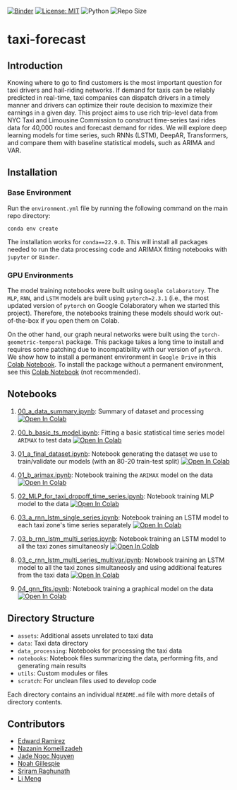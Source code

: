[![Binder](https://mybinder.org/badge_logo.svg)](https://mybinder.org/v2/gh/edwarddramirez/taxi-forecast/HEAD) [![License: MIT](https://img.shields.io/badge/License-MIT-brightgreen.svg)](https://opensource.org/license/mit) ![Python](https://img.shields.io/badge/python-3.12.3-blue.svg) ![Repo Size](https://img.shields.io/github/repo-size/edwarddramirez/taxi-forecast) 

# taxi-forecast

## Introduction
Knowing where to go to find customers is the most important question for taxi drivers and hail-riding networks. If demand for taxis can be reliably predicted in real-time, taxi companies can dispatch drivers in a timely manner and drivers can optimize their route decision to maximize their earnings in a given day. This project aims to use rich trip-level data from NYC Taxi and Limousine Commission to construct time-series taxi rides data for 40,000 routes and forecast demand for rides. We will explore deep learning models for time series, such RNNs (LSTM), DeepAR, Transformers, and compare them with baseline statistical models, such as ARIMA and VAR.

## Installation

### Base Environment
Run the `environment.yml` file by running the following command on the main repo directory:
```
conda env create
```
The installation works for `conda==22.9.0`. This will install all packages needed to run the data processing code and ARIMAX fitting notebooks with `jupyter` or `Binder`. 

### GPU Environments
The model training notebooks were built using `Google Colaboratory`. The `MLP`, `RNN`, and `LSTM` models are built using `pytorch=2.3.1` (i.e., the most updated version of `pytorch` on Google Colaboratory when we started this project). Therefore, the notebooks training these models should work out-of-the-box if you open them on Colab. 

On the other hand, our graph neural networks were built using the `torch-geometric-temporal` package. This package takes a long time to install and requires some patching due to incompatibility with our version of `pytorch`. We show how to install a permanent environment in `Google Drive` in this [Colab Notebook](https://colab.research.google.com/github/edwarddramirez/taxi-forecast/blob/main/assets/colab/01_pytgt_test.ipynb). To install the package without a permanent environment, see this [Colab Notebook](https://colab.research.google.com/github/edwarddramirez/taxi-forecast/blob/main/assets/colab/00_pytgt_test_no_permanent_env.ipynb) (not recommended). 

## Notebooks

1. [00_a_data_summary.ipynb](): Summary of dataset and processing <a target="_blank" href="https://colab.research.google.com/github/edwarddramirez/taxi-forecast/blob/main/notebooks/02_a_gnn_fits.ipynb"> <img src="https://colab.research.google.com/assets/colab-badge.svg" alt="Open In Colab"/>
 </a>

2. [00_b_basic_ts_model.ipynb](): Fitting a basic statistical time series model `ARIMAX` to test data 
<a target="_blank" href="https://colab.research.google.com/github/edwarddramirez/taxi-forecast/blob/main/notebooks/00_b_basic_ts_model.ipynb"> <img src="https://colab.research.google.com/assets/colab-badge.svg" alt="Open In Colab"/>
 </a>

3. [01_a_final_dataset.ipynb](https://github.com/edwarddramirez/taxi-forecast/blob/main/notebooks/01_a_final_dataset.ipynb): Notebook generating the dataset we use to train/validate our models (with an 80-20 train-test split) <a target="_blank" href="https://colab.research.google.com/github/edwarddramirez/taxi-forecast/blob/main/notebooks/01_a_final_dataset.ipynb"> <img src="https://colab.research.google.com/assets/colab-badge.svg" alt="Open In Colab"/>
 </a>

4. [01_b_arimax.ipynb](https://github.com/edwarddramirez/taxi-forecast/blob/main/notebooks/01_b_arimax.ipynb): Notebook training the `ARIMAX` model on the data <a target="_blank" href="https://colab.research.google.com/github/edwarddramirez/taxi-forecast/blob/main/notebooks/01_b_arimax.ipynb"> <img src="https://colab.research.google.com/assets/colab-badge.svg" alt="Open In Colab"/>
 </a>

5. [02_MLP_for_taxi_dropoff_time_series.ipynb](https://github.com/edwarddramirez/taxi-forecast/blob/main/notebooks/02_MLP_for_taxi_dropoff_time_series.ipynb): Notebook training MLP model to the data <a target="_blank" href="https://colab.research.google.com/github/edwarddramirez/taxi-forecast/blob/main/notebooks/02_MLP_for_taxi_dropoff_time_series.ipynb"> <img src="https://colab.research.google.com/assets/colab-badge.svg" alt="Open In Colab"/>
</a>

6. [03_a_rnn_lstm_single_series.ipynb](https://github.com/edwarddramirez/taxi-forecast/blob/main/notebooks/03_a_rnn_lstm_single_series.ipynb): Notebook training an LSTM model to each taxi zone's time series separately <a target="_blank" href="https://colab.research.google.com/github/edwarddramirez/taxi-forecast/blob/main/notebooks/03_a_rnn_lstm_single_series.ipynb"> <img src="https://colab.research.google.com/assets/colab-badge.svg" alt="Open In Colab"/>
 </a>

7. [03_b_rnn_lstm_multi_series.ipynb](https://github.com/edwarddramirez/taxi-forecast/blob/main/notebooks/03_b_rnn_lstm_multi_series.ipynb): Notebook training an LSTM model to all the taxi zones simultaneosly <a target="_blank" href="https://colab.research.google.com/github/edwarddramirez/taxi-forecast/blob/main/notebooks/03_b_rnn_lstm_multi_series.ipynb"> <img src="https://colab.research.google.com/assets/colab-badge.svg" alt="Open In Colab"/>
 </a>

8. [03_c_rnn_lstm_multi_series_multivar.ipynb](https://github.com/edwarddramirez/taxi-forecast/blob/main/notebooks/03_c_rnn_lstm_multi_series_multivar.ipynb): Notebook training an LSTM model to all the taxi zones simultaneosly and using additional features from the taxi data <a target="_blank" href="https://colab.research.google.com/github/edwarddramirez/taxi-forecast/blob/main/notebooks/03_c_rnn_lstm_multi_series_multivar.ipynb"> <img src="https://colab.research.google.com/assets/colab-badge.svg" alt="Open In Colab"/>
 </a>

9. [04_gnn_fits.ipynb](https://github.com/edwarddramirez/taxi-forecast/blob/main/notebooks/04_gnn_fits.ipynb): Notebook training a graphical model on the data <a target="_blank" href="https://colab.research.google.com/github/edwarddramirez/taxi-forecast/blob/main/notebooks/04_gnn_fits.ipynb"> <img src="https://colab.research.google.com/assets/colab-badge.svg" alt="Open In Colab"/>
 </a>

## Directory Structure
- `assets`: Additional assets unrelated to taxi data
- `data`: Taxi data directory
- `data_processing`: Notebooks for processing the taxi data
- `notebooks`: Notebook files summarizing the data, performing fits, and generating main results
- `utils`: Custom modules or files 
- `scratch`: For unclean files used to develop code

Each directory contains an individual `README.md` file with more details of directory contents.

## Contributors
- [Edward Ramirez](https://github.com/edwarddramirez)
- [Nazanin Komeilizadeh](https://github.com/NazThePhysicist)
- [Jade Ngoc Nguyen](https://github.com/jadenguyen)
- [Noah Gillespie](https://github.com/NoahGillespie)
- [Sriram Raghunath](https://github.com/sriramr30)
- [Li Meng](https://github.com/limeng-math)